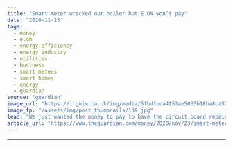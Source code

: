 ```yaml
---
title: "Smart meter wrecked our boiler but E.ON won’t pay"
date: "2020-11-23"
tags: 
  - money
  - e.on
  - energy efficiency
  - energy industry
  - utilities
  - business
  - smart meters
  - smart homes
  - energy
  - guardian
source: "guardian"
image_url: "https://i.guim.co.uk/img/media/5fbdfbca4153ae5035b18ba8ca526ec28e560f02/0_166_5616_3370/master/5616.jpg?width=460&quality=85&auto=format&fit=max&s=7c37a7509a46c92c26d856301e5760d5"
image_fp: "/assets/img/post_thumbnails/139.jpg"
lead: "We just wanted the money to pay to have the circuit board repairedI am having the most absurd argument with E.ON after the power firm’s smart meter installation wrecked our five-year-old gas boiler and it then refused to pay for the repairs.It starte..."
article_url: "https://www.theguardian.com/money/2020/nov/23/smart-meter-wrecked-our-boiler-but-eon-wont-pay"
---
```


---
